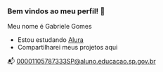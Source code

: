 ### Bem vindos ao meu perfil! 🩵

Meu nome é Gabriele Gomes 
- Estou estudando [Alura](https://www.alura.com.br)
- Compartilharei meus projetos aqui

📬
00001105787333SP@aluno.educacao.sp.gov.br
